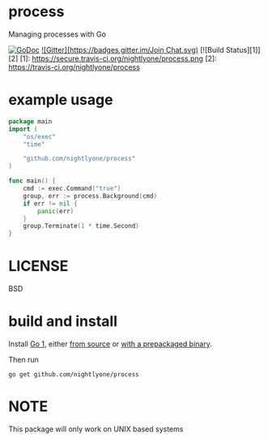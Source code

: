 # process
Managing processes with Go

[![GoDoc](https://godoc.org/github.com/nightlyone/process?status.svg)](https://godoc.org/github.com/nightlyone/process)
[![Gitter](https://badges.gitter.im/Join Chat.svg)](https://gitter.im/nightlyone/process?utm_source=badge&utm_medium=badge&utm_campaign=pr-badge&utm_content=badge)
[![Build Status][1]][2]
[1]: https://secure.travis-ci.org/nightlyone/process.png
[2]: https://travis-ci.org/nightlyone/process

# example usage
```go
package main
import (
	"os/exec"
	"time"

	"github.com/nightlyone/process"
)

func main() {
	cmd := exec.Command("true")
	group, err := process.Background(cmd)
	if err != nil {
		panic(err)
	}
	group.Terminate(1 * time.Second)
}
```
# LICENSE
BSD

# build and install
Install [Go 1][3], either [from source][4] or [with a prepackaged binary][5].

[3]: http://golang.org
[4]: http://golang.org/doc/install/source
[5]: http://golang.org/doc/install

Then run

    go get github.com/nightlyone/process

# NOTE
 This package will only work on UNIX based systems
